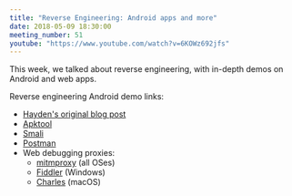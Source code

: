 ```yaml
---
title: "Reverse Engineering: Android apps and more"
date: 2018-05-09 18:30:00
meeting_number: 51
youtube: "https://www.youtube.com/watch?v=6KOWz692jfs"
---
```

This week, we talked about reverse engineering, with in-depth demos on Android and web apps.

Reverse engineering Android demo links:
* [Hayden's original blog post](https://www.schiff.io/blog/2017/07/21/reverse-engineering-humble-bundle-api)
* [Apktool](https://ibotpeaches.github.io/Apktool/)
* [Smali](https://github.com/JesusFreke/smali)
* [Postman](https://www.getpostman.com/)
* Web debugging proxies:
  * [mitmproxy](https://mitmproxy.org/) (all OSes)
  * [Fiddler](https://www.telerik.com/fiddler) (Windows)
  * [Charles](https://www.charlesproxy.com/) (macOS)
